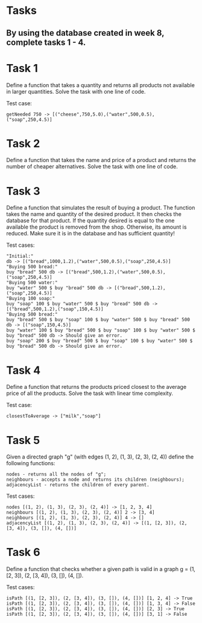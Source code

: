 # Tasks

## By using the database created in week 8, complete tasks 1 - 4.

# Task 1
Define a function that takes a quantity and returns all products not available in larger quantities. Solve the task with one line of code.

Test case:

    getNeeded 750 -> [("cheese",750,5.0),("water",500,0.5),("soap",250,4.5)]

# Task 2
Define a function that takes the name and price of a product and returns the number of cheaper alternatives. Solve the task with one line of code.

# Task 3
Define a function that simulates the result of buying a product. The function takes the name and quantity of the desired product. It then checks the database for that product. If the quantity desired is equal to the one available the product is removed from the shop. Otherwise, its amount is reduced. Make sure it is in the database and has sufficient quantity!

Test cases:

    "Initial:"
    db -> [("bread",1000,1.2),("water",500,0.5),("soap",250,4.5)]
    "Buying 500 bread:"
    buy "bread" 500 db -> [("bread",500,1.2),("water",500,0.5),("soap",250,4.5)]
    "Buying 500 water:"
    buy "water" 500 $ buy "bread" 500 db -> [("bread",500,1.2),("soap",250,4.5)]
    "Buying 100 soap:"
    buy "soap" 100 $ buy "water" 500 $ buy "bread" 500 db -> [("bread",500,1.2),("soap",150,4.5)]
    "Buying 500 bread:"
    buy "bread" 500 $ buy "soap" 100 $ buy "water" 500 $ buy "bread" 500 db -> [("soap",150,4.5)]
    buy "water" 100 $ buy "bread" 500 $ buy "soap" 100 $ buy "water" 500 $ buy "bread" 500 db -> Should give an error.
    buy "soap" 200 $ buy "bread" 500 $ buy "soap" 100 $ buy "water" 500 $ buy "bread" 500 db -> Should give an error.

# Task 4
Define a function that returns the products priced closest to the average price of all the products. Solve the task with linear time complexity.

Test case:

    closestToAverage -> ["milk","soap"]

# Task 5
Given a directed graph "g" (with edges (1, 2), (1, 3), (2, 3), (2, 4)) define the following functions:

    nodes - returns all the nodes of "g";
    neighbours - accepts a node and returns its children (neighbours);
    adjacencyList - returns the children of every parent.

Test cases:

    nodes [(1, 2), (1, 3), (2, 3), (2, 4)] -> [1, 2, 3, 4]
    neighbours [(1, 2), (1, 3), (2, 3), (2, 4)] 2 -> [3, 4]
    neighbours [(1, 2), (1, 3), (2, 3), (2, 4)] 4 -> []
    adjacencyList [(1, 2), (1, 3), (2, 3), (2, 4)] -> [(1, [2, 3]), (2, [3, 4]), (3, []), (4, [])]

# Task 6
Define a function that checks whether a given path is valid in a graph g = (1, [2, 3]), (2, [3, 4]), (3, []), (4, []).

Test cases:

    isPath [(1, [2, 3]), (2, [3, 4]), (3, []), (4, [])] [1, 2, 4] -> True
    isPath [(1, [2, 3]), (2, [3, 4]), (3, []), (4, [])] [1, 3, 4] -> False
    isPath [(1, [2, 3]), (2, [3, 4]), (3, []), (4, [])] [2, 3] -> True
    isPath [(1, [2, 3]), (2, [3, 4]), (3, []), (4, [])] [3, 1] -> False